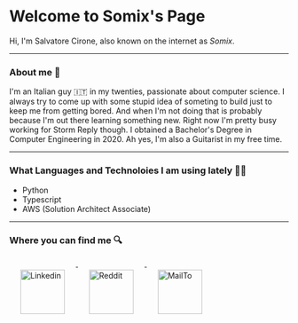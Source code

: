Welcome to Somix's Page 
======
Hi, I'm Salvatore Cirone, also known on the internet as *Somix*. 

---
### About me 🐳 
I'm an Italian guy 🇮🇹 in my twenties, passionate about computer science. I always try to come up with some stupid idea of 
someting to build just to keep me from getting bored. And when I'm not doing that is probably because I'm out there learning something new.
Right now I'm pretty busy working for Storm Reply though.
I obtained a Bachelor's Degree in Computer Engineering in 2020.
Ah yes, I'm also a Guitarist in my free time. 

---
### What Languages and Technoloies I am using lately 👨‍💻
- Python
- Typescript 
- AWS (Solution Architect Associate)

---
### Where you can find me 🔍

<p align="left">
  <a href="https://www.linkedin.com/in/salvatore-cirone-it/" target="_blank">
    <img src="https://github.com/akaSomix/akaSomix/blob/main/assets/LinkedIn.png" alt="Linkedin" height="80" style="vertical-align:top; margin:20px">
  </a>
  <a href="https://www.reddit.com/user/akaSomix" target="_blank">
    <img src="https://github.com/akaSomix/akaSomix/blob/main/assets/Reddit.png" alt="Reddit" height="80" style="vertical-align:top; margin:20px">
  </a>
  <a href="mailto:somix.land@null.net">
    <img src="https://github.com/akaSomix/akaSomix/blob/main/assets/Mail.png" alt="MailTo" height="80" style="vertical-align:top; margin:20px">
  </a>
</p>

